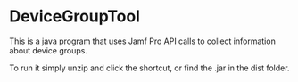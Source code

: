 # DeviceGroupTool
This is a java program that uses Jamf Pro API calls to collect information about device groups.

To run it simply unzip and click the shortcut, or find the .jar in the dist folder.
